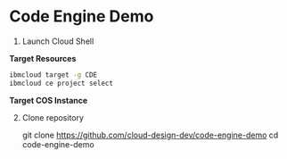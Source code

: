 # Code Engine Demo

1. Launch Cloud Shell 

**Target Resources**

```sh
ibmcloud target -g CDE 
ibmcloud ce project select 
```

**Target COS Instance** 

2. Clone repository

    git clone https://github.com/cloud-design-dev/code-engine-demo
    cd code-engine-demo

